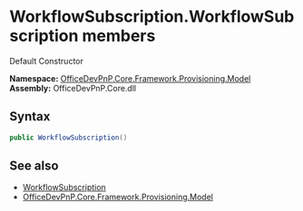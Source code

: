 # WorkflowSubscription.WorkflowSubscription members 
 Default Constructor   

**Namespace:** [OfficeDevPnP.Core.Framework.Provisioning.Model](OfficeDevPnP.Core.Framework.Provisioning.Model.md)  
**Assembly:** OfficeDevPnP.Core.dll  
## Syntax
```C#
public WorkflowSubscription()
```
## See also
- [WorkflowSubscription](OfficeDevPnP.Core.Framework.Provisioning.Model.WorkflowSubscription.md)
- [OfficeDevPnP.Core.Framework.Provisioning.Model](OfficeDevPnP.Core.Framework.Provisioning.Model.md)
